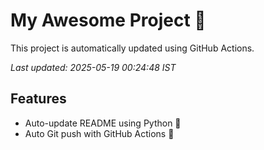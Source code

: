 # My Awesome Project 🚀

This project is automatically updated using GitHub Actions.

_Last updated: 2025-05-19 00:24:48 IST_

## Features
- Auto-update README using Python 🐍
- Auto Git push with GitHub Actions 🤖
